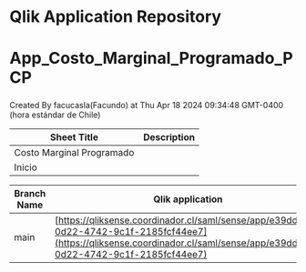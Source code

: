 # Qlik Application Repository 
# App_Costo_Marginal_Programado_PCP
### 
Created By facucasla(Facundo) at Thu Apr 18 2024 09:34:48 GMT-0400 (hora estándar de Chile)




Sheet Title | Description
------------ | -------------
Costo Marginal Programado|
Inicio|



Branch Name|Qlik application
---|---
main|[https://qliksense.coordinador.cl/saml/sense/app/e39dd687-0d22-4742-9c1f-2185fcf44ee7](https://qliksense.coordinador.cl/saml/sense/app/e39dd687-0d22-4742-9c1f-2185fcf44ee7)